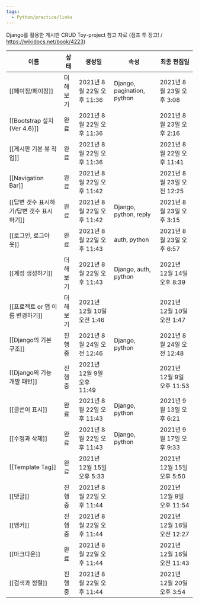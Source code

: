 ```yaml
---
tags:
  - Python/practice/links
---
```



Django를 활용한 게시판 CRUD Toy-project
참고 자료 (점프 투 장고! / https://wikidocs.net/book/4223)

|이름|상태|생성일|속성|최종 편집일|
|---|---|---|---|---|
|[[페이징/페이징]]|더 해보기|2021년 8월 22일 오후 11:36|Django, pagination, python|2021년 8월 23일 오후 3:08|
|[[Bootstrap 설치 (Ver 4.6)]]|완료|2021년 8월 22일 오후 11:36||2021년 8월 23일 오후 2:16|
|[[게시판 기본 뷰 작업]]|완료|2021년 8월 22일 오후 11:36||2021년 8월 22일 오후 11:41|
|[[Navigation Bar]]|완료|2021년 8월 22일 오후 11:42||2021년 8월 23일 오전 12:25|
|[[답변 갯수 표시하기/답변 갯수 표시하기]]|완료|2021년 8월 22일 오후 11:42|Django, python, reply|2021년 8월 23일 오후 3:15|
|[[로그인, 로그아웃]]|완료|2021년 8월 22일 오후 11:43|auth, python|2021년 8월 23일 오후 6:57|
|[[계정 생성하기]]|더 해보기|2021년 8월 22일 오후 11:43|Django, auth, python|2021년 12월 14일 오후 8:39|
|[[프로젝트 or 앱 이름 변경하기]]|더 해보기|2021년 12월 10일 오전 1:46||2021년 12월 10일 오전 1:47|
|[[Django의 기본 구조]]|진행 중|2021년 8월 24일 오전 12:46|Django, python|2021년 8월 24일 오전 12:48|
|[[Django의 기능 개발 패턴]]|진행 중|2021년 12월 9일 오후 11:49||2021년 12월 9일 오후 11:53|
|[[글쓴이 표시]]|완료|2021년 8월 22일 오후 11:43|Django, python|2021년 9월 13일 오후 6:21|
|[[수정과 삭제]]|완료|2021년 8월 22일 오후 11:43|Django, python|2021년 9월 17일 오후 9:33|
|[[Template Tag]]|완료|2021년 12월 15일 오후 5:33||2021년 12월 15일 오후 5:50|
|[[댓글]]|진행 중|2021년 8월 22일 오후 11:44||2021년 12월 9일 오후 11:54|
|[[앵커]]|진행 중|2021년 8월 22일 오후 11:44||2021년 12월 16일 오전 12:27|
|[[마크다운]]|완료|2021년 8월 22일 오후 11:44||2021년 12월 16일 오전 11:43|
|[[검색과 정렬]]|진행 중|2021년 8월 22일 오후 11:44||2021년 12월 20일 오후 3:54|